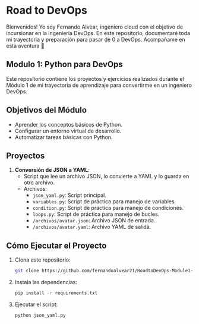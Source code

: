 # Road to DevOps
Bienvenidos! Yo soy Fernando Alvear, ingeniero cloud con el objetivo de incursionar en la ingeniería DevOps. 
En este repositorio, documentaré toda mi trayectoria y preparación para pasar de 0 a DevOps. 
Acompañame en esta aventura 🚀 

## Modulo 1: Python para DevOps
Este repositorio contiene los proyectos y ejercicios realizados durante el Módulo 1 de mi trayectoria de aprendizaje para convertirme en un ingeniero DevOps.

## Objetivos del Módulo
- Aprender los conceptos básicos de Python.
- Configurar un entorno virtual de desarrollo.
- Automatizar tareas básicas con Python.



## Proyectos
1. **Conversión de JSON a YAML**:
   - Script que lee un archivo JSON, lo convierte a YAML y lo guarda en otro archivo.
   - Archivos:
     - `json_yaml.py`: Script principal.
     - `variables.py`: Script de práctica para manejo de variables.
     - `condition.py`: Script de práctica para manejo de condiciones.
     - `loops.py`: Script de práctica para manejo de bucles.
     - `/archivos/avatar.json`: Archivo JSON de entrada.
     - `/archivos/avatar.yaml`: Archivo YAML de salida.

## Cómo Ejecutar el Proyecto
1. Clona este repositorio:
   ```bash
   git clone https://github.com/fernandoalvear21/RoadtoDevOps-Module1-python.git

2. Instala las dependencias: 
    ```bash
    pip install -r requirements.txt

3. Ejecutar el script: 
    ```bash
    python json_yaml.py
